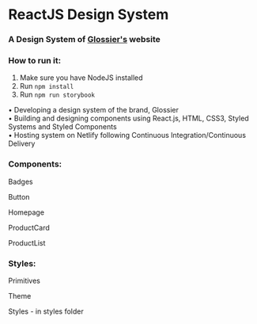 # ReactJS Design System
### A Design System of [Glossier's](https://www.glossier.com/products) website

### How to run it:

1. Make sure you have NodeJS installed
2. Run `npm install`
3. Run `npm run storybook`

•	Developing a design system of the brand, Glossier <br>
•	Building and designing components using React.js, HTML, CSS3, Styled Systems and Styled Components <br>
•	Hosting system on Netlify following Continuous Integration/Continuous Delivery 


### Components:

Badges

Button

Homepage

ProductCard

ProductList

### Styles:

Primitives

Theme 

Styles - in styles folder
